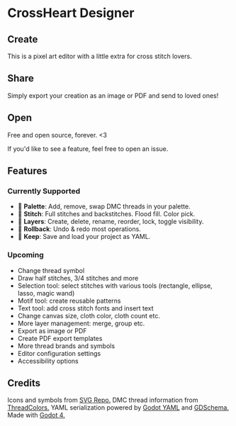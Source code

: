 # CrossHeart Designer
## Create
This is a pixel art editor with a little extra for cross stitch lovers.
## Share
Simply export your creation as an image or PDF and send to loved ones!
## Open
Free and open source, forever. <3

If you'd like to see a feature, feel free to open an issue.
## Features
### Currently Supported
- 🎨 **Palette**: Add, remove, swap DMC threads in your palette.
- 🧵 **Stitch**: Full stitches and backstitches. Flood fill. Color pick.
- 🧅 **Layers**: Create, delete, rename, reorder, lock, toggle visibility.
- 🔄 **Rollback**: Undo & redo most operations.
- 💾 **Keep**: Save and load your project as YAML.
### Upcoming
- Change thread symbol
- Draw half stitches, 3/4 stitches and more
- Selection tool: select stitches with various tools (rectangle, ellipse, lasso, magic wand)
- Motif tool: create reusable patterns
- Text tool: add cross stitch fonts and insert text
- Change canvas size, cloth color, cloth count etc.
- More layer management: merge, group etc.
- Export as image or PDF
- Create PDF export templates
- More thread brands and symbols
- Editor configuration settings
- Accessibility options
## Credits
Icons and symbols from [SVG Repo.](https://www.svgrepo.com/)
DMC thread information from [ThreadColors.](https://threadcolors.com/)
YAML serialization powered by [Godot YAML](https://github.com/fimbul-works/godot-yaml) and [GDSchema.](https://github.com/fimbul-works/gdschema)
Made with [Godot 4.](https://godotengine.org/)
